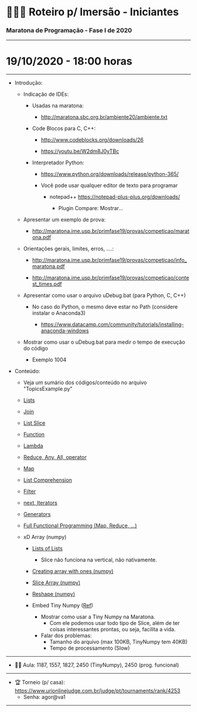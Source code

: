 # :blue_book::green_book::notebook: Roteiro p/ Imersão - Iniciantes


### Maratona de Programação - Fase I de 2020

*****

# 19/10/2020 - 18:00 horas

*****

- Introdução:

	- Indicação de IDEs:

		- Usadas na maratona: 

			- http://maratona.sbc.org.br/ambiente20/ambiente.txt

		- Code Blocos para C, C++:

			- http://www.codeblocks.org/downloads/26

			- https://youtu.be/W2dm8J0yTBc

		- Interpretador Python:

			- https://www.python.org/downloads/release/python-365/

			- Você pode usar qualquer editor de texto para programar 

				- notepad++ https://notepad-plus-plus.org/downloads/
				
					- Plugin Compare: Mostrar...

	- Apresentar um exemplo de prova:

		- http://maratona.ime.usp.br/primfase19/provas/competicao/maratona.pdf

	- Orientações gerais, limítes, erros, ....:

		- http://maratona.ime.usp.br/primfase19/provas/competicao/info_maratona.pdf

		- http://maratona.ime.usp.br/primfase19/provas/competicao/contest_times.pdf

	- Apresentar como usar o arquivo uDebug.bat (para Python, C, C++)

		- No caso do Python, o mesmo deve estar no Path (considere instalar o Anaconda3)

			- https://www.datacamp.com/community/tutorials/installing-anaconda-windows

	- Mostrar como usar o uDebug.bat para medir o tempo de execução do código

		- Exemplo 1004

- Conteúdo:
	- Veja um sumário dos códigos/conteúdo no arquivo "TopicsExample.py"

	- [Lists](https://towardsdatascience.com/python-basics-6-lists-and-list-manipulation-a56be62b1f95)
	
	- [Join](https://www.programiz.com/python-programming/methods/string/join)
	
	- [List Slice](https://medium.com/@daviferreirasantog/entendendo-list-slice-do-python-fe5cac2ecdae)
	
	- [Function](https://realpython.com/defining-your-own-python-function/)
	
	- [Lambda](https://realpython.com/python-lambda/)
	
	- [Reduce, Any, All, operator](https://realpython.com/python-reduce-function/)
	
	- [Map](https://medium.com/better-programming/exploring-map-vs-starmap-in-python-6bcf32f5fa4a)
	
	- [List Comprehension](https://realpython.com/list-comprehension-python/)
	
	- [Filter](https://medium.com/dev-genius/filter-vs-itertools-filterfalse-in-python-d2e56ec54cae)
	
	- [next, Iterators](https://medium.com/techgannet/iterators-in-python-35750998fb7c)
	
	- [Generators](https://medium.com/@cunhasb/python-generators-aabcb5834724)
	
	- [Full Functional Programming (Map, Reduce, ...)](https://docs.python.org/3/howto/functional.html)
	
	- xD Array (numpy)
		- [Lists of Lists](https://snakify.org/en/lessons/two_dimensional_lists_arrays/)
			- Slice não funciona na vertical, não nativamente.
		
		- [Creating array with ones (numpy)](https://www.journaldev.com/32792/numpy-ones-in-python)
		
		- [Slice Array (numpy)](https://www.pythoninformer.com/python-libraries/numpy/index-and-slice/)
		
		- [Reshape (numpy)](https://www.geeksforgeeks.org/numpy-reshape-python/)
		
		- Embed Tiny Numpy ([Ref](https://github.com/wadetb/tinynumpy))
			- Mostrar como usar a Tiny Numpy na Maratona.
				- Com ele podemos usar todo tipo de Slice, além de ter coisas interessantes prontas, ou seja, facilita a vida.
			- Falar dos problemas:
				- Tamanho do arquivo (max 100KB, TinyNumpy tem 40KB)
				- Tempo de processamento (Slow)

*********

- 👨‍🏫 Aula: 1187, 1557, 1827, 2450 (TinyNumpy), 2450 (prog. funcional)

*********

- 🏆 Torneio (p/ casa): https://www.urionlinejudge.com.br/judge/pt/tournaments/rank/4253 
	- Senha: agor@va1

*********












